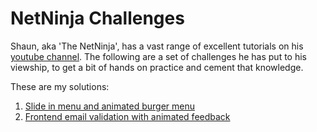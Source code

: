 # NetNinja Challenges
Shaun, aka 'The NetNinja', has a vast range of excellent tutorials on his [youtube channel](https://www.youtube.com/c/TheNetNinja). The following are a set of challenges he has put to his viewship, to get a bit of hands on practice and cement that knowledge.

These are my solutions:

1. [Slide in menu and animated burger menu](https://github.com/russgooday/netninja-challenges/tree/challenge-01)
2. [Frontend email validation with animated feedback](https://github.com/russgooday/netninja-challenges/tree/challenge-02)
